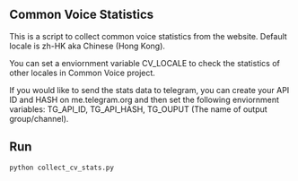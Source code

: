Common Voice Statistics
-----------------------

This is a script to collect common voice statistics from the website. Default locale is zh-HK aka Chinese (Hong Kong).

You can set a enviornment variable CV_LOCALE to check the statistics of other locales in Common Voice project.

If you would like to send the stats data to telegram, you can create your API ID and HASH on me.telegram.org and then set the following enviornment variables: TG_API_ID, TG_API_HASH, TG_OUPUT (The name of output group/channel).

## Run

```
python collect_cv_stats.py
```
